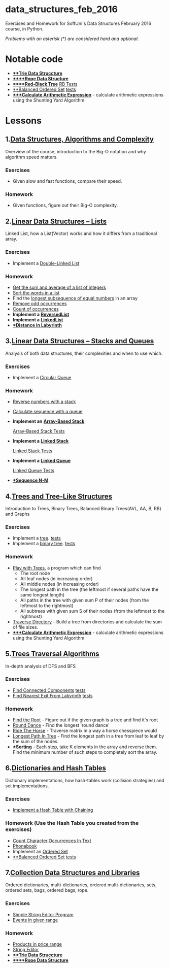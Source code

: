 # data_structures_feb_2016
Exercises and Homework for SoftUni's Data Structures February 2016 course, in Python.

_Problems with an asterisk (*) are considered hard and optional._

# Notable code
* <a href="/SoftUni/Collection Data Structures and Libraries/homework/trie.py">__**Trie Data Struccture__</a>
* <a href="/SoftUni/Collection Data Structures and Libraries/rope.py">__****Rope Data Structure__</a>
* <a href="/SoftUni/Dictionaries and Hash Tables/homework/red_black_tree/rb_tree.py">__****Red-Black Tree__</a> <a href="/SoftUni/Dictionaries and Hash Tables/homework/red_black_tree/rb_tree_tests.py">RB Tests</a>
* <a href="/SoftUni/Dictionaries and Hash Tables/homework/balanced_ordered_set/ordered_set.py">**Balanced Ordered Set</a> <a href="/SoftUni/Dictionaries and Hash Tables/homework/balanced_ordered_set/ordered_set_tests.py">tests</a>
* <a href="/SoftUni/Trees and Tree-Like Structures/homework/calculate_arithmetic_expression.py">__***Calculate Arithmetic Expression__</a> - calculate arithmetic expressions using the Shunting Yard Algorithm
# Lessons


1.<a href="/SoftUni/Algorithms and Complexity/">Data Structures, Algorithms and Complexity</a>
------
Overview of the course, introduction to the Big-O notation and why algorithm speed matters.

### Exercises
* Given slow and fast functions, compare their speed.

### Homework
* Given functions, figure out their Big-O complexity.


2.<a href="/SoftUni/Linear Data Structures - Lists/">Linear Data Structures – Lists</a>
-----
Linked List, how a List(Vector) works and how it differs from a traditional array.

### Exercises
* Implement a <a href="/SoftUni/Linear Data Structures - Lists/exercises/">Double-Linked List</a>

### Homework
* <a href="/SoftUni/Linear Data Structures - Lists/homework/sum_and_average.py">Get the sum and average of a list of integers</a>
* <a href="/SoftUni/Linear Data Structures - Lists/homework/sort_words.py">Sort the words in a list</a>
* Find the <a href="/SoftUni/Linear Data Structures - Lists/homework/longest_subsequence.py">longest subsequence of equal numbers</a> in an array
* <a href="/SoftUni/Linear Data Structures - Lists/homework/remove_odd_occurences.py">Remove odd occurrences</a>
* <a href="/SoftUni/Linear Data Structures - Lists/homework/count_of_occurences.py">Count of occurrences</a>
* __Implement a__ <a href="/SoftUni/Linear Data Structures - Lists/homework/reversed_list_implementation.py">__ReversedList__</a>
* __Implement a__ <a href="/SoftUni/Linear Data Structures - Lists/homework/linked_list.py">__LinkedList__</a>
* <a href="/SoftUni/Linear Data Structures - Lists/homework/distance_in_labyrinth.py">__*Distance in Labyrinth__</a>


3.<a href="/SoftUni/Linear Data Structures - Stacks and Queues/">Linear Data Structures – Stacks and Queues</a>
-----
Analysis of both data structures, their complexities and when to use which.

### Exercises
* Implement a <a href="/SoftUni/Linear Data Structures - Stacks and Queues/exercise/">Circular Queue</a>

### Homework
* <a href="/SoftUni/Linear Data Structures - Stacks and Queues/homework/reverse_numbers_with_stack.py">Reverse numbers with a stack</a>
* <a href="/SoftUni/Linear Data Structures - Stacks and Queues/homework/calculate_sequence_with_a_queue.py">Calculate sequence with a queue</a>
* __Implement an__ <a href="/SoftUni/Linear Data Structures - Stacks and Queues/homework/array_based_stack.py">__Array-Based Stack__</a>

    <a href="/SoftUni/Linear Data Structures - Stacks and Queues/homework/tests_array_based_stack.py">Array-Based Stack Tests</a>
* __Implement a__ <a href="/SoftUni/Linear Data Structures - Stacks and Queues/homework/linked_stack.py">__Linked Stack__</a>

    <a href="/SoftUni/Linear Data Structures - Stacks and Queues/homework/tests_linked_stack.py">Linked Stack Tests</a>
* __Implement a__ <a href="/SoftUni/Linear Data Structures - Stacks and Queues/homework/linked_queue.py">__Linked Queue__</a>

    <a href="/SoftUni/Linear Data Structures - Stacks and Queues/homework/tests_linked_queue.py">Linked Queue Tests</a>
* <a href="/SoftUni/Linear Data Structures - Stacks and Queues/homework/sequence_n_m.py">__*Sequence N-M__</a>


4.<a href="/SoftUni/Trees and Tree-Like Structures/">Trees and Tree-Like Structures</a>
--------------------------------------------------------------------
Introduction to Trees, Binary Trees, Balanced Binary Trees(AVL, AA, B, RB) and Graphs

### Exercises
* Implement a <a href="/SoftUni/Trees and Tree-Like Structures/exercises/tree_implementation.py">tree</a>. <a href="/SoftUni/Trees and Tree-Like Structures/exercises/tests_tree.py">tests</a>
* Implement a <a href="/SoftUni/Trees and Tree-Like Structures/exercises/binary_tree_implementation.py">binary tree</a>. <a href="/SoftUni/Trees and Tree-Like Structures/exercises/tests_binary_tree.py">tests</a>

### Homework
* <a href="/SoftUni/Trees and Tree-Like Structures/homework/play_with_trees.py">Play with Trees</a>, a program which can find
    * The root node
    *   All leaf nodes (in increasing order)
    *   All middle nodes (in increasing order)
    *   The longest path in the tree (the leftmost if several paths have the same longest length)
    *   All paths in the tree with given sum P of their nodes (from the leftmost to the rightmost)
    *   All subtrees with given sum S of their nodes (from the leftmost to the rightmost)
* <a href="/SoftUni/Trees and Tree-Like Structures/homework/traverse_and_save_directory_contents.py">Traverse Directory</a> - Build a tree from directories and calculate the sum of file sizes.
* <a href="/SoftUni/Trees and Tree-Like Structures/homework/calculate_arithmetic_expression.py">__***Calculate Arithmetic Expression__</a> - calculate arithmetic expressions using the Shunting Yard Algorithm

5.<a href="/SoftUni/Tree Traversal Algorithms - BFS and DFS/">Trees Traversal Algorithms</a>
-------------------------------------------------------------------------
In-depth analysis of DFS and BFS

### Exercises
* <a href="/SoftUni/Tree Traversal Algorithms - BFS and DFS/exercises/traverse_graph_find_connected_components.py">Find Connected Components</a> <a href="/SoftUni/Tree Traversal Algorithms - BFS and DFS/exercises/tests_traverse_graph.py">tests</a>
* <a href="/SoftUni/Tree Traversal Algorithms - BFS and DFS/exercises/nearest_exit_labyrinth.py">Find Nearest Exit From Labyrinth</a> <a href="/SoftUni/Tree Traversal Algorithms - BFS and DFS/exercises/tests_exit_labyrinth.py">tests</a>

### Homework
* <a href="/SoftUni/Tree Traversal Algorithms - BFS and DFS/homework/find_the_root.py">Find the Root</a> - Figure out if the given graph is a tree and find it's root
* <a href="/SoftUni/Tree Traversal Algorithms - BFS and DFS/homework/round_dance.py">Round Dance</a> - Find the longest 'round dance'
* <a href="/SoftUni/Tree Traversal Algorithms - BFS and DFS/homework/ride_the_horse.py">Ride The Horse</a> - Traverse matrix in a way a horse chesspiece would
* <a href="/SoftUni/Tree Traversal Algorithms - BFS and DFS/homework/longest_path_in_tree.py">Longest Path In Tree</a> - Find the longest path in a tree from leaf to leaf by the sum of the nodes.
* <a href="/SoftUni/Tree Traversal Algorithms - BFS and DFS/homework/sorting.py">__*Sorting__</a> - Each step, take K elements in the array and reverse them. Find the minimum number of such steps to completely sort the array.

6.<a href="/SoftUni/Dictionaries and Hash Tables/">Dictionaries and Hash Tables</a>
----------------------------------------------------------------
Dictionary implementations, how hash-tables work (collision strategies) and set implementations.

### Exercises
* <a href="/SoftUni/Dictionaries and Hash Tables/exercises/chaining_hash_table.py) [tests](/SoftUni/Dictionaries and Hash Tables/exercises/test_chaining_hash_table.py">Implement a Hash Table with Chaining</a>

### Homework (Use the Hash Table you created from the exercises)
* <a href="/SoftUni/Dictionaries and Hash Tables/homework/count_symbols.py">Count Character Occurrences In Text</a>
* <a href="/SoftUni/Dictionaries and Hash Tables/homework/phonebook.py">Phonebook</a>
* Implement an <a href="/SoftUni/Dictionaries and Hash Tables/homework/ordered_set.py) [tests](/SoftUni/Dictionaries and Hash Tables/homework/test_ordered_set.py">Ordered Set</a>
* <a href="/SoftUni/Dictionaries and Hash Tables/homework/balanced_ordered_set/ordered_set.py">**Balanced Ordered Set</a> <a href="/SoftUni/Dictionaries and Hash Tables/homework/balanced_ordered_set/ordered_set_tests.py">tests</a>

7.<a href="/SoftUni/Collection Data Structures and Libraries/">Collection Data Structures and Libraries</a>
----------------------------------------------------------------
Ordered dictionaries, multi-dictionaries, ordered multi-dictionaries, sets, ordered sets, bags, ordered bags, rope.
### Exercises
* <a href="/SoftUni/Collection Data Structures and Libraries/exercises/efficient_string_editor.py/">Simple String Editor Program</a>
* <a href="/SoftUni/Collection Data Structures and Libraries/exercises/events_in_given_range.py">Events in given range</a>

### Homework
* <a href="/SoftUni/Collection Data Structures and Libraries/homework/products_in_price_range.py">Products in price range</a>
* <a href="/SoftUni/Collection Data Structures and Libraries/homework/string_editor.py">String Editor</a>
* <a href="/SoftUni/Collection Data Structures and Libraries/homework/trie.py">__**Trie Data Struccture__</a>
* <a href="/SoftUni/Collection Data Structures and Libraries/rope.py">__****Rope Data Structure__</a>
